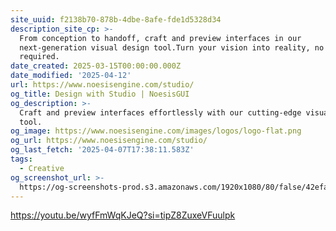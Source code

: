 ```yaml
---
site_uuid: f2138b70-878b-4dbe-8afe-fde1d5328d34
description_site_cp: >-
  From conception to handoff, craft and preview interfaces in our
  next-generation visual design tool.Turn your vision into reality, no coding
  required.
date_created: 2025-03-15T00:00:00.000Z
date_modified: '2025-04-12'
url: https://www.noesisengine.com/studio/
og_title: Design with Studio | NoesisGUI
og_description: >-
  Craft and preview interfaces effortlessly with our cutting-edge visual design
  tool.
og_image: https://www.noesisengine.com/images/logos/logo-flat.png
og_url: https://www.noesisengine.com/studio/
og_last_fetch: '2025-04-07T17:38:11.583Z'
tags:
  - Creative
og_screenshot_url: >-
  https://og-screenshots-prod.s3.amazonaws.com/1920x1080/80/false/42efaffc980c613d6023776ce922a9009e76c4cfe1549c846820c1db7d66807b.jpeg
---
```





https://youtu.be/wyfFmWqKJeQ?si=tipZ8ZuxeVFuulpk